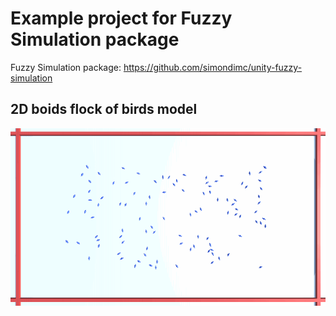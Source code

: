# Example project for Fuzzy Simulation package

Fuzzy Simulation package: https://github.com/simondimc/unity-fuzzy-simulation

## 2D boids flock of birds model

![agent manager](README/2d_birds.gif)